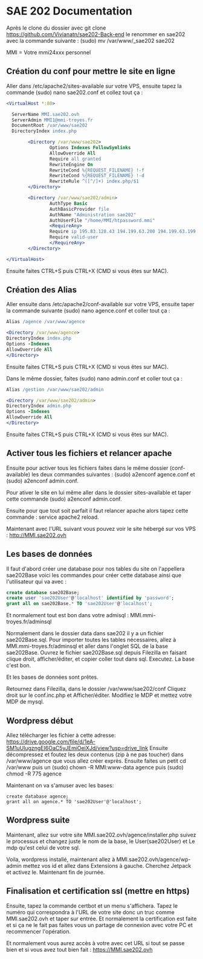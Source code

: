 # SAE 202 Documentation 

Après le clone du dossier avec git clone https://github.com/Vivianatn/sae202-Back-end le renommer en sae202 avec la commande suivante : (sudo) mv /var/www/_sae202 sae202

MMI = Votre mmi24xxx personnel

## Création du conf pour mettre le site en ligne

Aller dans /etc/apache2/sites-available sur votre VPS, ensuite tapez la commande (sudo) nano sae202.conf et collez tout ça :

```apache
<VirtualHost *:80>

  ServerName MMI.sae202.ovh
  ServerAdmin MMI1@mmi-troyes.fr
  DocumentRoot /var/www/sae202
  DirectoryIndex index.php

        <Directory /var/www/sae202>
                Options Indexes FollowSymlinks
                AllowOverride All
                Require all granted
                RewriteEngine On
                RewriteCond %{REQUEST_FILENAME} !-f
                RewriteCond %{REQUEST_FILENAME} !-d
                RewriteRule ^([^/]+) index.php/$1
        </Directory>

        <Directory /var/www/sae202/admin>
                AuthType Basic
                AuthBasicProvider file
                AuthName "Administration sae202"
                AuthUserFile "/home/MMI/htpassword.mmi"
                <RequireAny>
                Require ip 195.83.128.43 194.199.63.200 194.199.63.199
                Require valid-user
                </RequireAny>
        </Directory>

</VirtualHost>
```


Ensuite faites CTRL+S puis CTRL+X (CMD si vous êtes sur MAC).

## Création des Alias

Aller ensuite dans /etc/apache2/conf-available sur votre VPS, ensuite taper la commande suivante (sudo) nano agence.conf et coller tout ça :

```apache
Alias /agence /var/www/agence

<Directory /var/www/agence>
DirectoryIndex index.php
Options -Indexes
AllowOverride All
</Directory>
```
Ensuite faites CTRL+S puis CTRL+X (CMD si vous êtes sur MAC).

Dans le même dossier, faites (sudo) nano admin.conf et coller tout ça :
```apache
Alias /gestion /var/www/sae202/admin

<Directory /var/www/sae202/admin>
DirectoryIndex admin.php
Options -Indexes
AllowOverride All
</Directory>
```

Ensuite faites CTRL+S puis CTRL+X (CMD si vous êtes sur MAC).

## Activer tous les fichiers et relancer apache

Ensuite pour activer tous les fichiers faites dans le même dossier (conf-available) les deux commandes suivantes : (sudo) a2enconf agence.conf et (sudo) a2enconf admin.conf.

Pour ativer le site en lui même aller dans le dossier sites-available et taper cette commande (sudo) a2enconf admin.conf.

Ensuite pour que tout soit parfait il faut relancer apache alors tapez cette commande : service apache2 reload.

Maintenant avec l'URL suivant vous pouvez voir le site hébergé sur vos VPS : http://MMI.sae202.ovh

## Les bases de données

Il faut d'abord créer une database pour nos tables du site on l'appellera sae202Base voici les commandes pour créer cette database ainsi que l'utilisateur qui va avec :
```sql
create database sae202Base;
create user 'sae202User'@'localhost' identified by 'password';
grant all on sae202Base.* TO 'sae202User'@'localhost';
```

Et normalement tout est bon dans votre admisql : MMI.mmi-troyes.fr/adminsql

Normalement dans le dossier data dans sae202 il y a un fichier sae202Base.sql. Pour importer toutes les tables nécessaires, allez à MMI.mmi-troyes.fr/adminsql et aller dans l'onglet SQL de la base sae202Base. Ouvrez le fichier sae202Base.sql depuis Filezilla en faisant clique droit, afficher/éditer, et copier coller tout dans sql. Executez. La base c'est bon.

Et les bases de données sont prêtes.

Retournez dans Filezilla, dans le dossier /var/www/sae202/conf Cliquez droit sur le conf.inc.php et Afficher/éditer. Modifiez le MDP et mettez votre MDP de mysql.

## Wordpress début
Allez télécharger les fichier à cette adresse: https://drive.google.com/file/d/1eA-SM1uUlugzngEI6OaC5yJEmiOeiXJd/view?usp=drive_link
Ensuite décompressez et foutez les deux contenus (zip à ne pas toucher) dans /var/www/agence que vous allez créer exprès.
Ensuite faites un petit cd /var/www puis un (sudo) chown -R MMI:www-data agence puis (sudo) chmod -R 775 agence

Maintenant on va s'amuser avec les bases: 

```(sudo) mysql
create database agence;
grant all on agence.* TO 'sae202User'@'localhost';
```

## Wordpress suite
Maintenant, allez sur votre site MMI.sae202.ovh/agence/installer.php suivez le processus et changez juste le nom de la base, le User(sae202User) et Le mdp qu'est celui de votre sql.

Voila, wordpress installé, maintenant allez à MMI.sae202.ovh/agence/wp-admin mettez vos id et allez dans Extensions à gauche. Cherchez Jetpack et activez le.
Maintenant fin de journée.
## Finalisation et certification ssl (mettre en https)

Ensuite, tapez la commande certbot et un menu s'affichera. Tapez le numéro qui correspondra à l'URL  de votre site donc un truc comme MMI.sae202.ovh et taper sur entrée. Et normalement la certification est faite et si ça ne le fait pas faites vous un partage de connexion avec votre PC et recommencer l'opération.

Et normalement vous aurez accès à votre avec cet URL si tout se passe bien et si vous avez tout bien fait : https://MMI.sae202.ovh
